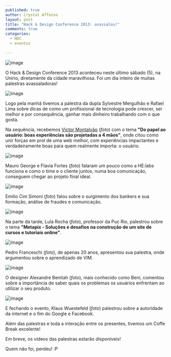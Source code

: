 ```yaml
---
published: true
author: Crystal Affonso
layout: post
title: "Hack & Design Conference 2013: avassalou!"
comments: true
categories:
  - HDC
  - eventos
  
---
```


![image](/blog/images/posts/2013-10-11/geral.jpg)

O Hack & Design Conference 2013 aconteceu neste último sábado (5), na Unirio, diretamente da cidade maravilhosa. Foi um dia inteiro de muitas palestras avassaladoras!

<!--more-->

![image](/blog/images/posts/2013-10-11/victor01.jpg)

Logo pela manhã tivemos a palestra da dupla Sylvestre Mergulhão e Rafael Lima sobre dicas de como um profissional de tecnologia pode crescer, ser melhor e por consequência, ganhar mais dinheiro trabalhando com o que gosta. 

Na sequência, recebemos [Victor Montalvão](http://victormontalvao.com/) (*foto*) com o tema **"Do papel ao usuário: boas experiências são projetadas a 4 mãos"**, onde citou como unir forças em prol de uma web melhor, com experiências impactantes e verdadeiramente boas para quem realmente importa: o usuário.

![image](/blog/images/posts/2013-10-11/mauroeflavia01.jpg)

Mauro George e Flavia Fortes (*foto*) falaram um pouco como a HE:labs funciona e como o time e o cliente juntos, numa boa comunicação, conseguem chegar ao projeto final ideal.

![image](/blog/images/posts/2013-10-11/emilio01.jpg)

Emilio Cini Simoni (*foto*) falou sobre o surgimento dos bankers e sua formação, análise de fraudes e comunicação.

![image](/blog/images/posts/2013-10-11/Lula01.jpg)

Na parte da tarde, Lula Rocha (*foto*), professor da Puc Rio, palestrou sobre o tema **"Metapix - Soluções e desafios  na construção de um site de cursos e tutoriais online"**.

![image](/blog/images/posts/2013-10-11/pedro02.jpg)

Pedro Franceschi (*foto*), de apenas 20 anos, apresentou sua palestra, onde argumentou sobre o aprendizado de VIM. 

![image](/blog/images/posts/2013-10-11/beni01.jpg)

O designer Alexandre Benitah (*foto*), mais conhecido como Beni, comentou sobre a importância de saber quais os problemas os usuários enfrentam ao utilizar o seu produto. 

![image](/blog/images/posts/2013-10-11/klaus02.jpg)

E fechando o evento, Klaus Wuestefeld (*foto*) palestrou sobre a autoridade da internet e o fim do Google e Facebook.

Além das palestras e toda a interação entre os presentes, tivemos um Coffe Break excelente!

Em breve, os vídeos das palestras estarão disponíveis!

Quem não foi, perdeu! :P 


